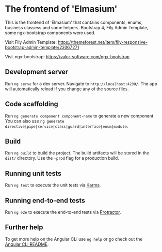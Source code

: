 # The frontend of 'Elmasium'

This is the frontend of 'Elmasium' that contains components, enums, business classess and some helpers.
Bootstrap 4, Fily Admin Template, some ngx-bootstrap components were used.

Visit Fily Admin Template:
https://themeforest.net/item/fily-responsive-bootstrap-admin-template/23067271

Visit ngx-bootstrap:
https://valor-software.com/ngx-bootstrap

## Development server

Run `ng serve` for a dev server. Navigate to `http://localhost:4200/`. The app will automatically reload if you change any of the source files.

## Code scaffolding

Run `ng generate component component-name` to generate a new component. You can also use `ng generate directive|pipe|service|class|guard|interface|enum|module`.

## Build

Run `ng build` to build the project. The build artifacts will be stored in the `dist/` directory. Use the `-prod` flag for a production build.

## Running unit tests

Run `ng test` to execute the unit tests via [Karma](https://karma-runner.github.io).

## Running end-to-end tests

Run `ng e2e` to execute the end-to-end tests via [Protractor](http://www.protractortest.org/).

## Further help

To get more help on the Angular CLI use `ng help` or go check out the [Angular CLI README](https://github.com/angular/angular-cli/blob/master/README.md).
